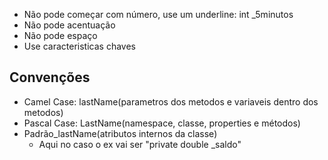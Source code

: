 - Não pode começar com número, use um underline: int \_5minutos
- Não pode acentuação
- Não pode espaço
- Use caracteristicas chaves

## Convenções
- Camel Case: lastName(parametros dos metodos e variaveis dentro dos metodos)
- Pascal Case: LastName(namespace, classe, properties e métodos)
- Padrão_lastName(atributos internos da classe)
	- Aqui no caso o ex vai ser "private double \_saldo"

